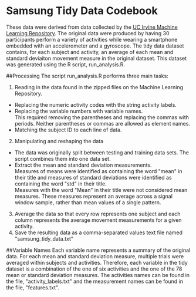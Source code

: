 # Samsung Tidy Data Codebook
These data were derived from data collected by the [UC Irvine Machine Learning Repository](http://archive.ics.uci.edu/ml/datasets/Human+Activity+Recognition+Using+Smartphones). The original data were produced by having 30 participants perform a variety of activities while wearing a smartphone embedded with an accelerometer and a gyroscope. The tidy data dataset contains, for each subject and activity, an average of each mean and standard deviaiton movement measure in the original dataset. This dataset was generated using the R script, run_analysis.R.

##Processing
The script run_analysis.R performs three main tasks:  
1. Reading in the data found in the zipped files on the Machine Learning Repository.  
  * Replacing the numeric activity codes with the string activity labels.  
  * Replacing the variable numbers with variable names.  
    This required removing the parentheses and replacing the commas with periods. Neither parentheses or commas are allowed as element names.  
  * Matching the subject ID to each line of data.  
2. Manipulating and reshaping the data  
  * The data was originally split between testing and training data sets. The script combines them into one data set.  
  * Extract the mean and standard deviation measurements.  
    Measures of means were identified as containing the word "mean" in their title and measures of standard deviations were identified as containing the word "std" in their title.  
    Measures with the word "Mean" in their title were not considered mean measures. These measures represent an average across a signal window sample, rather than mean values of a single pattern.  
3. Average the data so that every row represents one subject and each column represents the average movement measurements for a given activity.  
4. Save the resulting data as a comma-separated values text file named "samsung_tidy_data.txt"  
  
##Variable Names
Each variable name represents a summary of the original data. For each mean and standard deviation measure, multiple trials were averaged within subjects and activities. Therefore, each variable in the tidy dataset is a combination of the one of six activities and the one of the 78 mean or standard deviation measures. The activities names can be found in the file, "activity_labels.txt" and the measurement names can be found in the file, "features.txt".